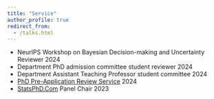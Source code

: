 ```yaml
---
title: "Service"
author_profile: true
redirect_from:
  - /talks.html
---
```


<!-- Leave two spaces at the end -->
* NeurIPS Workshop on Bayesian Decision-making and Uncertainty Reviewer 2024
* Department PhD admission committee student reviewer 2024
* Department Assistant Teaching Professor student committee 2024
* [PhD Pre-Application Review Service](https://stat.uw.edu/pre-application-review-service)	2024
* [StatsPhD.Com](https://www.statsphd.com/) Panel Chair	2023
